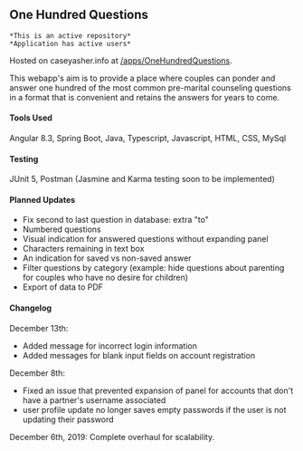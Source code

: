 ## One Hundred Questions
    *This is an active repository*
    *Application has active users*

Hosted on caseyasher.info at [/apps/OneHundredQuestions](http://www.caseyasher.info/apps/OneHundredQuestions/).

This webapp's aim is to provide a place where couples can ponder and answer one hundred of the most common pre-marital counseling questions in a format that is convenient and retains the answers for years to come.

#### Tools Used
Angular 8.3, Spring Boot, Java, Typescript, Javascript, HTML, CSS, MySql

#### Testing
JUnit 5, Postman
(Jasmine and Karma testing soon to be implemented)

#### Planned Updates
* Fix second to last question in database: extra "to"
* Numbered questions
* Visual indication for answered questions without expanding panel
* Characters remaining in text box
* An indication for saved vs non-saved answer
* Filter questions by category (example: hide questions about parenting for couples who have no desire for children)
* Export of data to PDF


#### Changelog
December 13th:
  - Added message for incorrect login information
  - Added messages for blank input fields on account registration
  
December 8th:  
  - Fixed an issue that prevented expansion of panel for accounts that don't have a partner's username associated
  - user profile update no longer saves empty passwords if the user is not updating their password

December 6th, 2019: Complete overhaul for scalability.
